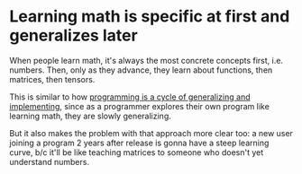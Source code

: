 # Learning math is specific at first and generalizes later

When people learn math, it's always the most concrete concepts first, i.e. numbers. Then, only as they advance, they learn about functions, then matrices, then tensors. 

This is similar to how [programming is a cycle of generalizing and implementing](https://www.notion.so/Programming-is-a-cycle-of-generalizing-and-implementing-f2a5d8f2c0c64d17a33303611e44ed8b), since as a programmer explores their own program like learning math, they are slowly generalizing.

But it also makes the problem with that approach more clear too: a new user joining a program 2 years after release is gonna have a steep learning curve, b/c it'll be like teaching matrices to someone who doesn't yet understand numbers.